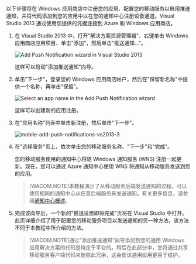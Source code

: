 以下步骤将在 Windows 应用商店中注册您的应用、配置您的移动服务以启用推送通知，并将代码添加到您的应用中以在您的通知中心注册设备通道。Visual Studio 2013 通过使用您提供的凭据连接到 Azure 和 Windows 应用商店。 

1. 在 Visual Studio 2013 中，打开"解决方案资源管理器"、右键单击 Windows 应用商店应用项目、单击"添加"，然后单击"推送通知..."。 

	![Add Push Notification wizard in Visual Studio 2013](../includes/media/mobile-services-create-new-push-vs2013/mobile-add-push-notifications-vs2013.png)

	这样可以启动"添加推送通知"向导。

2. 单击"下一步"，登录您的 Windows 应用商店帐户，然后在"保留新名称"中提供一个名称，再单击"保留"。

	![Select an app name in the Add Push Notification wizard](../includes/media/mobile-services-create-new-push-vs2013/mobile-add-push-notifications-vs2013-2.png) 

	这样可以创建新的应用注册。

3. 在"应用名称"列表中单击新注册，然后单击"下一步"。

	![mobile-add-push-notifications-vs2013-3](../includes/media/mobile-services-create-new-push-vs2013/mobile-add-push-notifications-vs2013-3.png)

4. 在"选择服务"页上，依次单击您的移动服务名称、"下一步"和"完成"。 

	您的移动服务使用的通知中心将随 Windows 通知服务 (WNS) 注册一起更新。现在，您可以通过 Azure 通知中心使用 WNS 将通知从移动服务发送到您的应用。 

	>[WACOM.NOTE]本教程演示了从移动服务后端发送通知的过程。可以使用相同的通知中心从任意后端服务来发送通知。有关更多信息，请参阅[通知中心概述](http://msdn.microsoft.com/library/azure/jj927170.aspx)。

5. 完成该向导后，一个新的"推送设置即将完成"页将在 Visual Studio 中打开。此页详细介绍了用于配置您的移动服务项目以发送通知的另一种方法，该方法不同于本教程中所介绍的方法。 

	>[WACOM.NOTE]通过"添加推送通知"向导添加到您的通用 Windows 应用解决方案的代码是特定于平台的。稍后在此部分中，您将通过共享移动服务客户端代码来删除此冗余，这会使该通用应用更易于维护。  

<!-- URLs. -->
[移动服务入门]: /zh-cn/documentation/articles/mobile-services-javascript-backend-windows-store-dotnet-get-started/
[开始使用数据]: /zh-cn/documentation/articles/mobile-services-windows-store-dotnet-get-started-data/
[在 Visual Studio 2013 中导入发布设置文件]: /zh-cn/documentation/articles/mobile-services-windows-how-to-import-publishsettings/
